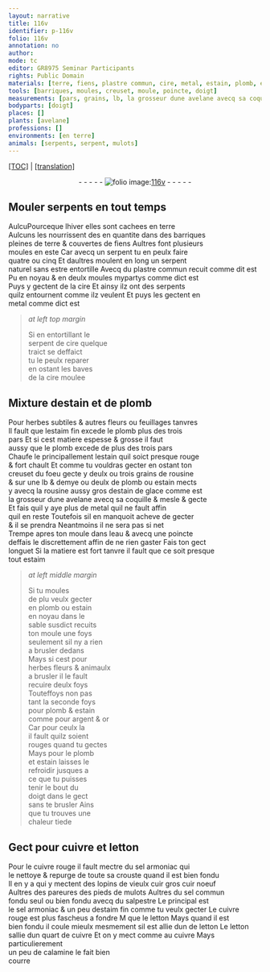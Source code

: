 ```yaml
---
layout: narrative
title: 116v
identifier: p-116v
folio: 116v
annotation: no
author:
mode: tc
editor: GR8975 Seminar Participants
rights: Public Domain
materials: [terre, fiens, plastre commun, cire, metal, estain, plomb, estaim fin, rousine, estain de glace, eau, estaim, argent, or, cuivre, letton, cuivre rouge, sel armoniac, vieulx cuir, cuir noeuf, pareures des pieds de mulots, sel commun, salpestre, calamine]
tools: [barriques, moules, creuset, moule, poincte, doigt]
measurements: [pars, grains, lb, la grosseur dune avelane avecq sa coquille, jusques a ce que tu puisses tenir le bout du doigt dans le gect sans te brusler, quart]
bodyparts: [doigt]
places: []
plants: [avelane]
professions: []
environments: [en terre]
animals: [serpents, serpent, mulots]
---
```


 <p><a href="{{ site.baseurl }}/diplomatic/">[TOC]</a> | <a href="{{ site.baseurl }}/texts/p-116v_tl/" target="_blank">[translation]</a></p><div class="folio" align="center">- - - - - <a href="http://gallica.bnf.fr/ark:/12148/btv1b10500001g/f238.image" target="_blank"><img src="https://cu-mkp.github.io/2017-workshop-edition/assets/photo-icon.png" alt="folio image: " style="display:inline-block; margin-bottom:-3px;"/>116v</a> - - - - - </div>  
  

## Mouler <span class="al">serpents</span> <span class="tmp">en tout temps</span>

 
<span class="del">Aulcu</span>Pourceque l<span class="tmp">hiver</span> elles sont cachees <span class="env">en terre</span><br/> Aulcuns les nourrissent <span class="del">des</span> en quantite dans des <span class="tl">barriques</span><br/> pleines de <span class="m">terre</span> & couvertes de <span class="m">fiens</span> Aultres font plusieurs<br/> <span class="tl">moules</span> <span class="tmp">en este</span> Car avecq un <span class="al">serpent</span> tu en peulx faire<br/> quatre ou cinq Et daultres moulent en long un <span class="al">serpent</span><br/> naturel sans estre entortille Avecq du <span class="m">plastre commun</span> <span class="add">recuit co<span class="exp">mm</span>e dit est</span><br/> <span class="del">Pu</span> en noyau & en deulx <span class="tl">moules</span> mypartys co<span class="exp">mm</span>e dict est<br/> Puys y gectent de la <span class="m">cire</span> Et ainsy ilz ont des <span class="al">serpents</span><br/> quilz entournent co<span class="exp">mm</span>e ilz veulent Et puys les gectent en<br/> <span class="m">metal</span> co<span class="exp">mm</span>e dict est
 
> *at left top margin*
> 
> 
>   Si en entortillant le<br/> <span class="al">serpent</span> de <span class="m">cire</span> quelque<br/> traict se deffaict<br/> tu le peulx reparer<br/> en ostant les baves<br/> de la <span class="m">cire</span> moulee
 
 
  

## Mixture d<span class="m">estain</span> et de <span class="m">plomb</span>

 
Pour herbes subtiles & autres fleurs ou feuillages tanvres<br/> Il fault que l<span class="m">estaim fin</span> excede le <span class="m">plomb</span> plus des trois<br/> <span class="ms">pars</span> Et si cest matiere espesse & grosse il faut<br/> aussy que le <span class="m">plomb</span> excede de plus des trois <span class="ms">pars</span><br/> Chaufe le principallem<span class="exp">ent</span> l<span class="m">estain</span> quil soict presque rouge<br/> & fort chault Et co<span class="exp">mm</span>e tu vouldras gecter en ostant ton<br/> <span class="tl">creuset</span> du foeu gecte y deulx ou trois <span class="ms">grains</span> de <span class="m">rousine</span><br/> & sur une <span class="ms">lb</span> & demye ou deulx de <span class="m">plomb</span> ou <span class="m">estain</span> mects<br/> y avecq la <span class="m">rousine</span> aussy gros d<span class="m">estain de glace</span> comme est<br/> <span class="ms">la grosseur dune <span class="pa">avelane</span> avecq sa coquille</span> & mesle & gecte<br/> Et fais quil y aye plus de <span class="m">metal</span> quil ne fault affin<br/> quil en reste Toutefois sil en manquoit acheve de gecter<br/> & il se prendra Neantmoins il ne sera pas si net<br/> Trempe apres ton <span class="tl">moule</span> dans l<span class="m">eau</span> & avecq une <span class="tl">poincte</span><br/> deffais le discrettem<span class="exp">ent</span> affin de ne rien gaster Fais ton gect<br/> longuet Si la matiere est fort tanvre il fault que ce soit presque<br/> tout <span class="m">estaim</span>
 
> *at left middle margin*
> 
> 
>   Si tu <span class="del">moules<br/> de plu</span> veulx gecter<br/> <span class="del">en</span> <span class="m">plomb</span> ou <span class="m">estain</span><br/> en noyau dans le<br/> sable susdict recuits<br/> ton <span class="tl">moule</span> une foys<br/> seulem<span class="exp">ent</span> sil ny a rien<br/> a brusler dedans<br/> Mays si cest pour<br/> herbes fleurs & animaulx<br/> a brusler il le fault<br/> recuire deulx foys<br/> Touteffoys non pas<br/> tant la seconde foys<br/> pour <span class="m">plomb</span> & <span class="m">estain</span><br/> comme pour <span class="m">argent</span> & <span class="m">or</span><br/> Car pour ceulx la<br/> il fault quilz soient<br/> rouges quand tu gectes<br/> Mays pour le <span class="m">plomb</span><br/> et <span class="m">estain</span> laisses le<br/> refroidir <span class="ms">jusques a<br/> ce que tu puisses<br/> tenir le bout du<br/> <span class="tl"><span class="bp">doigt</span></span> dans le gect<br/> <span class="sn">sans te brusler</span></span> Ains<br/> que tu trouves une<br/> chaleur tiede
 
 
  

## Gect pour <span class="m">cuivre</span> et <span class="m">letton</span>

 
Pour le <span class="m">cuivre rouge</span> il fault mectre du <span class="m">sel armoniac</span> qui<br/> le nettoye & repurge de toute sa crouste quand il est bien fondu<br/> Il en y a qui y mectent des lopins de <span class="del"><span class="m">vieulx cuir</span></span> gros <span class="m">cuir noeuf</span><br/> Aultres des <span class="m">pareures des pieds de <span class="al">mulots</span></span> Aultres du <span class="m">sel commu<span class="exp">n</span></span><br/> fondu seul ou bien fondu avecq du <span class="m">salpestre</span> Le principal est<br/> le <span class="m">sel armoniac</span> & un peu d<span class="m">estaim fin</span> co<span class="exp">mm</span>e tu veulx gecter Le <span class="m">cuivre<br/> rouge</span> est plus fascheus a fondre <span class="del">M</span> que le <span class="m">letton</span> Mays qua<span class="exp">n</span>d il est<br/> bien fondu il coule mieulx mesmement sil est allie <span class="del">dun</span> de <span class="m">letton</span> Le <span class="m">letton</span><br/> sallie dun <span class="ms">quart</span> de <span class="m">cuivre</span> Et on y mect co<span class="exp">mm</span>e au <span class="m">cuivre</span> Mays particulierem<span class="exp">ent</span><br/> un peu de <span class="m">calamine</span> le fait bien<br/> courre
 
 